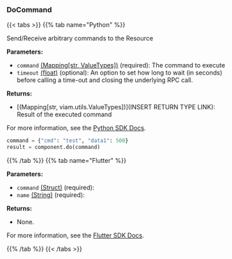 ### DoCommand

{{< tabs >}}
{{% tab name="Python" %}}

Send/Receive arbitrary commands to the Resource

**Parameters:**

- `command` [(Mapping[str, ValueTypes])](<INSERT PARAM TYPE LINK>) (required): The command to execute
- `timeout` [(float)](<INSERT PARAM TYPE LINK>) (optional): An option to set how long to wait (in seconds) before calling a time-out and closing the underlying RPC call.

**Returns:**

- [(Mapping[str, viam.utils.ValueTypes])](INSERT RETURN TYPE LINK): Result of the executed command

For more information, see the [Python SDK Docs](https://python.viam.dev/autoapi/viam/components/encoder/client/index.html#viam.components.encoder.client.EncoderClient.do_command).

``` python {class="line-numbers linkable-line-numbers"}
command = {"cmd": "test", "data1": 500}
result = component.do(command)
```

{{% /tab %}}
{{% tab name="Flutter" %}}

**Parameters:**

- `command` [(Struct)](<INSERT PARAM TYPE LINK>) (required):
- `name` [(String)](https://api.flutter.dev/flutter/dart-core/String-class.html) (required):

**Returns:**

- None.

For more information, see the [Flutter SDK Docs](https://flutter.viam.dev/viam_protos.component.encoder/EncoderServiceClient/doCommand.html).

{{% /tab %}}
{{< /tabs >}}
